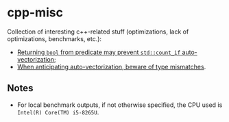 # cpp-misc
Collection of interesting c++-related stuff (optimizations, lack of optimizations, benchmarks, etc.):
+ [Returning `bool` from predicate may prevent `std::count_if` auto-vectorization](https://github.com/niculaionut/cpp-misc/blob/main/bool_returned_prevents_vectorization.md);
+ [When anticipating auto-vectorization, beware of type mismatches](https://github.com/niculaionut/cpp-misc/blob/main/simd_prefers_32bit_data.md).

## Notes
+ For local benchmark outputs, if not otherwise specified, the CPU used is `Intel(R) Core(TM) i5-8265U`.
